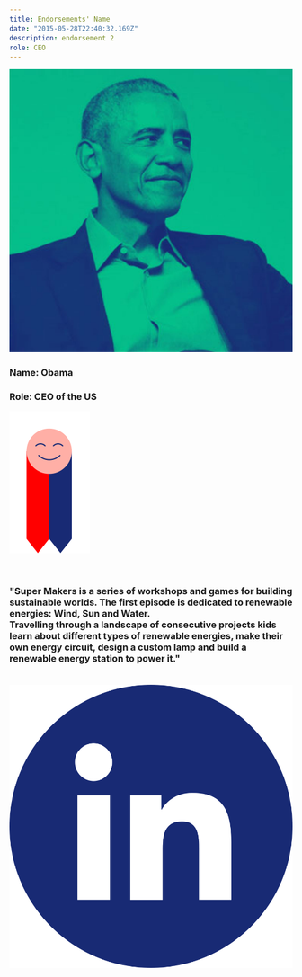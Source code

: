 ```yaml
---
title: Endorsements' Name
date: "2015-05-28T22:40:32.169Z"
description: endorsement 2
role: CEO
---
```


![image](./obama.jpg#width=200px)

### Name: **Obama**

### Role: **CEO of the US**

[![image](./prize-1.svg#height=80px)](https://www.instagram.com/barackobama/)

&nbsp;&nbsp;

### "Super Makers is a series of workshops and games for building sustainable worlds. The first episode is dedicated to renewable energies: Wind, Sun and Water.<br>Travelling through a landscape of consecutive projects kids learn about different types of renewable energies, make their own energy circuit, design a custom lamp and build a renewable energy station to power it."<br><br>

[![image](./linkedin.svg#height=40px)](https://www.instagram.com/gretathunberg/)
